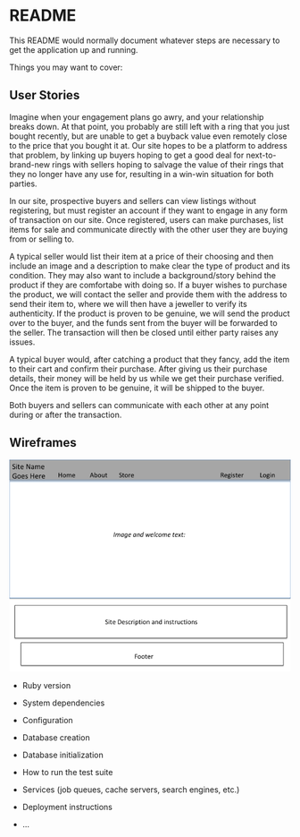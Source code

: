 # README

This README would normally document whatever steps are necessary to get the
application up and running.

Things you may want to cover:
## User Stories
Imagine when your engagement plans go awry, and your relationship breaks down. At that point, you probably are still left with a ring that you just bought recently, but are unable to get a buyback value even remotely close to the price that you bought it at. Our site hopes to be a platform to address that problem, by linking up buyers hoping to get a good deal for next-to-brand-new rings with sellers hoping to salvage the value of their rings that they no longer have any use for, resulting in a win-win situation for both parties.

In our site, prospective buyers and sellers can view listings without registering, but must register an account if they want to engage in any form of transaction on our site. Once registered, users can make purchases, list items for sale and communicate directly with the other user they are buying from or selling to.

A typical seller would list their item at a price of their choosing and then include an image and a description to make clear the type of product and its condition. They may also want to include a background/story behind the product if they are comfortabe with doing so. If a buyer wishes to purchase the product, we will contact the seller and provide them with the address to send their item to, where we will then have a jeweller to verify its authenticity. If the product is proven to be genuine, we will send the product over to the buyer, and the funds sent from the buyer will be forwarded to the seller. The transaction will then be closed until either party raises any issues.

A typical buyer would, after catching a product that they fancy, add the item to their cart and confirm their purchase. After giving us their purchase details, their money will be held by us while we get their purchase verified. Once the item is proven to be genuine, it will be shipped to the buyer.

Both buyers and sellers can communicate with each other at any point during or after the transaction.

## Wireframes
![alt text](https://github.com/empludo/project-3/blob/master/app/assets/images/home.png)


* Ruby version

* System dependencies

* Configuration

* Database creation

* Database initialization

* How to run the test suite

* Services (job queues, cache servers, search engines, etc.)

* Deployment instructions

* ...
